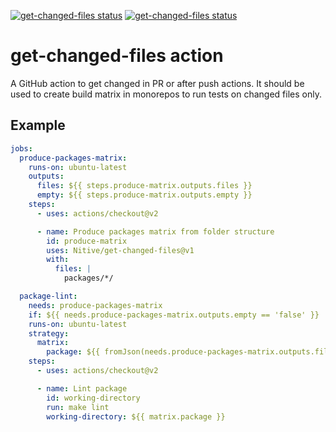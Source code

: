 <a href="https://github.com/Nitive/get-changed-files/actions/workflows/build-test.yaml"><img alt="get-changed-files status" src="https://github.com/Nitive/get-changed-files/workflows/build-test/badge.svg"></a>
<a href="https://github.com/Nitive/get-changed-files/actions/workflows/e2e-test.yaml"><img alt="get-changed-files status" src="https://github.com/Nitive/get-changed-files/workflows/e2e-test/badge.svg"></a>

# get-changed-files action

A GitHub action to get changed in PR or after push actions. It should be used to create build matrix in monorepos to run tests on changed files only.

## Example

```yaml
jobs:
  produce-packages-matrix:
    runs-on: ubuntu-latest
    outputs:
      files: ${{ steps.produce-matrix.outputs.files }}
      empty: ${{ steps.produce-matrix.outputs.empty }}
    steps:
      - uses: actions/checkout@v2

      - name: Produce packages matrix from folder structure
        id: produce-matrix
        uses: Nitive/get-changed-files@v1
        with:
          files: |
            packages/*/

  package-lint:
    needs: produce-packages-matrix
    if: ${{ needs.produce-packages-matrix.outputs.empty == 'false' }}
    runs-on: ubuntu-latest
    strategy:
      matrix:
        package: ${{ fromJson(needs.produce-packages-matrix.outputs.files) }}
    steps:
      - uses: actions/checkout@v2

      - name: Lint package
        id: working-directory
        run: make lint
        working-directory: ${{ matrix.package }}
```
